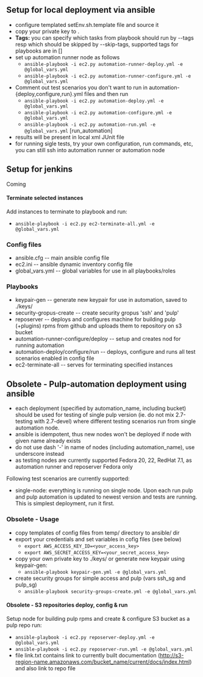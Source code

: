 ## Setup for local deployment via ansible
* configure templated setEnv.sh.template file and source it
* copy your private key to .
* **Tags:** you can specify which tasks from playbook should run by --tags resp which should be skipped by --skip-tags, supported tags for playbooks are in []
* set up automation runner node as follows
    * `ansible-playbook -i ec2.py automation-runner-deploy.yml -e @global_vars.yml`
    * `ansible-playbook -i ec2.py automation-runner-configure.yml -e @global_vars.yml`
* Comment out test scenarios you don't want to run in automation-{deploy,configure,run}.yml files and then run
    * `ansible-playbook -i ec2.py automation-deploy.yml -e @global_vars.yml`
    * `ansible-playbook -i ec2.py automation-configure.yml -e @global_vars.yml`
    * `ansible-playbook -i ec2.py automation-run.yml -e @global_vars.yml` [run_automation]
* results will be present in local xml JUnit file
* for running sigle tests, try your own configuration, run commands, etc, you can still ssh into automation runner or automation node

## Setup for jenkins
Coming
 
#### Terminate selected instances
Add instances to terminate to playbook and run: 
* `ansible-playbook -i ec2.py ec2-terminate-all.yml -e @global_vars.yml`

### Config files
* ansible.cfg -- main ansible config file
* ec2.ini -- ansible dynamic inventory config file
* global_vars.yml -- global variables for use in all playbooks/roles

### Playbooks
* keypair-gen -- generate new keypair for use in automation, saved to ./keys/
* security-gropus-create -- create security gropus 'ssh' and 'pulp'
* reposerver -- deploys and configures machine for building pulp (+plugins) rpms from github and uploads them to repository on s3 bucket
* automation-runner-configure/deploy -- setup and creates nod for running automation
* automation-deploy/configure/run -- deploys, configure and runs all test scenarios enabled in config file
* ec2-terminate-all -- serves for terminating specified instances


## Obsolete - Pulp-automation deployment using ansible
* each deployment (specified by automation_name, including bucket) should be used for testing of single pulp version (ie. do not mix 2.7-testing with 2.7-devel) where different testing scenarios run from single automation node.
* ansible is idempotent, thus new nodes won't be deployed if node with given name already exists
* do not use dash '-' in name of nodes (including automation_name), use underscore instead
* as testing nodes are currently supported Fedora 20, 22, RedHat 7.1, as automation runner and reposerver Fedora only

Following test scenarios are currently supported:
* single-node: everything is running on single node. Upon each run pulp and pulp automation is updated to newest version and tests are running. This is simplest deployment, run it first.

### Obsolete - Usage
* copy templates of config files from temp/ directory to ansible/ dir
* export your credentials and set variables in cofig files (see below)
    * `export AWS_ACCESS_KEY_ID=<your_access_key>`
    * `export AWS_SECRET_ACCESS_KEY=<your_secret_access_key>`
* copy your own private key to ./keys/ or generate new keypair using keypair-gen: 
    * `ansible-playbook keypair-gen.yml -e @global_vars.yml`
* create security groups for simple access and pulp (vars ssh_sg and pulp_sg)
    * `ansible-playbook security-groups-create.yml -e @global_vars.yml`

#### Obsolete - S3 repositories deploy, config & run
Setup node for building pulp rpms and create & configure S3 bucket as a pulp repo
run:
* `ansible-playbook -i ec2.py reposerver-deploy.yml -e @global_vars.yml`
* `ansible-playbook -i ec2.py reposerver-run.yml -e @global_vars.yml`
* file link.txt contains link to currently built documentation (http://s3-region-name.amazonaws.com/bucket_name/current/docs/index.html) and also link to repo file

